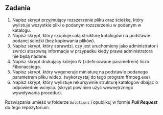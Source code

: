 ## Zadania
1. Napisz skrypt przyjmujący rozszerzenie pliku oraz ścieżkę, który wylistuje wszystkie pliki o podanym rozszerzeniu w podanym w katalogu.
2. Napisz skrypt, który skopiuje całą strukturę katalogów na podstawie podanej ścieżki (bez kopiowania plików).
3. Napisz skrypt, który sprawdzi, czy jest uruchomiony jako administrator i zwróci stosowną informacje w przypadku kiedy prawa administratora nie będą nadane.
4. Napisz skrypt drukujący kolejno N (zdefiniowane parametrem) liczb Fibonacciego.
5. Napisz skrypt, który wygeneruje miniaturę na podstawie podanego parametrem pliku wideo. (wykorzystaj do tego program ffmpeg.exe)
6. Napisz skrypt, który wylistuje rekursywnie strukturę katalogów dbając o odpowiednie wcięcia. (skrypt powinien użyć wewnętrznego wywoływania procedur).


Rozwiązania umieść w folderze `Solutions` i opublikuj w formie ***Pull Request*** do tego repozytorium.